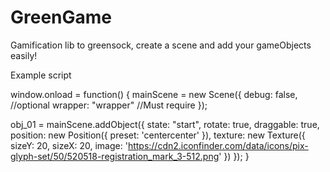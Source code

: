 # GreenGame
Gamification lib to greensock, create a scene and add your gameObjects easily!


Example script

window.onload = function() {
mainScene = new Scene({
debug: false, //optional
wrapper: "wrapper" //Must require
});

obj_01 = mainScene.addObject({
state: "start",
rotate: true,
draggable: true,
position: new Position({
  preset: 'centercenter'
}),
texture: new Texture({
  sizeY: 20,
  sizeX: 20,
  image: 'https://cdn2.iconfinder.com/data/icons/pix-glyph-set/50/520518-registration_mark_3-512.png'
})
});
}
